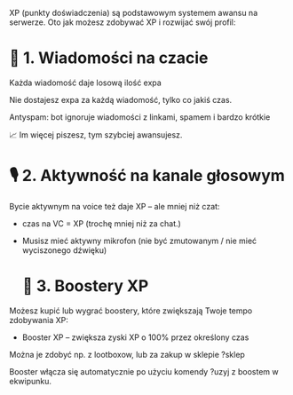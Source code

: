 XP (punkty doświadczenia) są podstawowym systemem awansu na serwerze. Oto jak możesz zdobywać XP i rozwijać swój profil:


# 💬 1. Wiadomości na czacie
Każda wiadomość daje losową ilość expa

Nie dostajesz expa za każdą wiadomość, tylko co jakiś czas.

Antyspam: bot ignoruje wiadomości z linkami, spamem i bardzo krótkie

📈 Im więcej piszesz, tym szybciej awansujesz.



# 🎙️ 2. Aktywność na kanale głosowym


Bycie aktywnym na voice też daje XP – ale mniej niż czat:

- czas na VC = XP (trochę mniej niż za chat.)

- Musisz mieć aktywny mikrofon (nie być zmutowanym / nie mieć wyciszonego dźwięku)


  # 🚀 3. Boostery XP

Możesz kupić lub wygrać boostery, które zwiększają Twoje tempo zdobywania XP:

- Booster XP – zwiększa zyski XP o 100% przez określony czas


Można je zdobyć np. z lootboxow,  lub za zakup w sklepie ?sklep

Booster włącza się automatycznie po użyciu komendy ?uzyj z boostem w ekwipunku.
